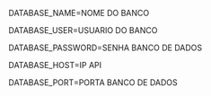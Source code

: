 DATABASE_NAME=NOME DO BANCO

DATABASE_USER=USUARIO DO BANCO

DATABASE_PASSWORD=SENHA BANCO DE DADOS

DATABASE_HOST=IP API

DATABASE_PORT=PORTA BANCO DE DADOS
